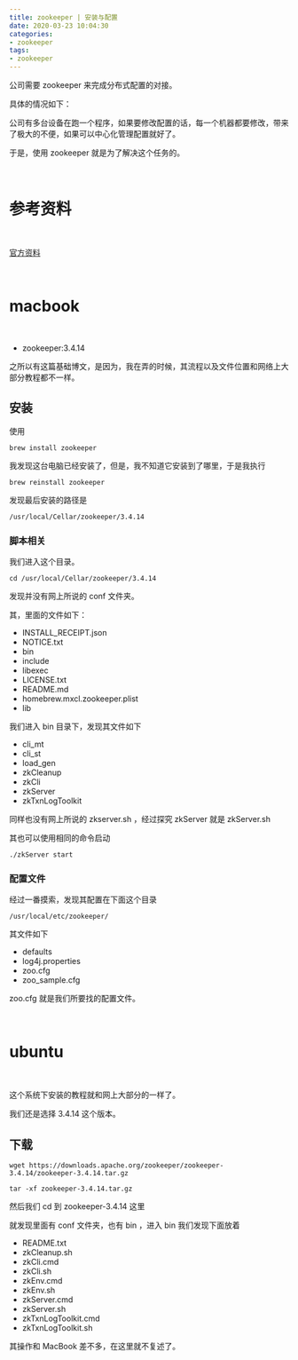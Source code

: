 ```yaml
---
title: zookeeper | 安装与配置
date: 2020-03-23 10:04:30
categories:
- zookeeper
tags:
- zookeeper
---
```

公司需要 zookeeper 来完成分布式配置的对接。

具体的情况如下：

公司有多台设备在跑一个程序，如果要修改配置的话，每一个机器都要修改，带来了极大的不便，如果可以中心化管理配置就好了。

于是，使用 zookeeper 就是为了解决这个任务的。

<!-- more -->

<br/>

# 参考资料

<br/>

[官方资料](https://zookeeper.apache.org/doc/r3.4.14/index.html)

<br/>

# macbook

<br/>

- zookeeper:3.4.14

之所以有这篇基础博文，是因为，我在弄的时候，其流程以及文件位置和网络上大部分教程都不一样。

## 安装

使用 

	brew install zookeeper

我发现这台电脑已经安装了，但是，我不知道它安装到了哪里，于是我执行

	brew reinstall zookeeper

发现最后安装的路径是

	/usr/local/Cellar/zookeeper/3.4.14

### 脚本相关

我们进入这个目录。

	cd /usr/local/Cellar/zookeeper/3.4.14

发现并没有网上所说的 conf 文件夹。

其，里面的文件如下：

- INSTALL_RECEIPT.json
- NOTICE.txt
- bin
- include
- libexec
- LICENSE.txt
- README.md
- homebrew.mxcl.zookeeper.plist	
- lib

我们进入 bin 目录下，发现其文件如下

- cli_mt
- cli_st
- load_gen
- zkCleanup
- zkCli
- zkServer
- zkTxnLogToolkit

同样也没有网上所说的 zkserver.sh ，经过探究 zkServer 就是 zkServer.sh

其也可以使用相同的命令启动

	./zkServer start

### 配置文件

经过一番摸索，发现其配置在下面这个目录

	/usr/local/etc/zookeeper/

其文件如下

- defaults
- log4j.properties
- zoo.cfg
- zoo_sample.cfg

zoo.cfg 就是我们所要找的配置文件。

<br/>

# ubuntu

<br/>

这个系统下安装的教程就和网上大部分的一样了。

我们还是选择 3.4.14 这个版本。

## 下载

	wget https://downloads.apache.org/zookeeper/zookeeper-3.4.14/zookeeper-3.4.14.tar.gz

	tar -xf zookeeper-3.4.14.tar.gz

然后我们 cd 到 zookeeper-3.4.14 这里

就发现里面有 conf 文件夹，也有 bin ，进入 bin 我们发现下面放着

- README.txt
- zkCleanup.sh
- zkCli.cmd
- zkCli.sh
- zkEnv.cmd
- zkEnv.sh
- zkServer.cmd
- zkServer.sh
- zkTxnLogToolkit.cmd
- zkTxnLogToolkit.sh

其操作和 MacBook 差不多，在这里就不复述了。
